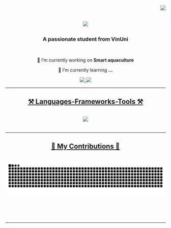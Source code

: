 <img align="right" src="https://visitor-badge.laobi.icu/badge?page_id=phucngvinuni.phucngvinuni" />

<h1 align="center">
    <img src="https://readme-typing-svg.herokuapp.com/?font=Righteous&size=35&center=true&vCenter=true&width=500&height=70&duration=4000&lines=Hi+There!+👋;+I'm+Nguyen+Hong+Phuc!;" />
</h1>

<h3 align="center">A passionate student from VinUni </h3>

<br/>

<div align="center">
 
 🔭 I’m currently working on **Smart aquaculture**
 
 🌱 I’m currently learning **...**

 </div>
 
<div align="center"> 
  <a href="mailto:23phuc.nh@vinuni.edu.vn">
    <img src="https://img.shields.io/badge/Gmail-333333?style=for-the-badge&logo=gmail&logoColor=red" />
  </a>
  <a href="https://www.linkedin.com/in/phuc-nguyen-a0150a26b/" target="_blank">
    <img src="https://img.shields.io/badge/LinkedIn-0077B5?style=for-the-badge&logo=linkedin&logoColor=white" target="_blank" />
</div>

 <hr/>
 
<h2 align="center">⚒️ Languages-Frameworks-Tools ⚒️</h2>
<br/>
<div align="center">
    <img src="https://skillicons.dev/icons?i=python,cpp,c,matlab" /><br>
</div>

<br/>
<hr/>

<div align="center">
  <h2>🐍 My Contributions 🐍</h2>
  <br>
  <img alt="snake eating my contributions" src="https://raw.githubusercontent.com/phucngvinuni/phucngvinuni/output/github-contribution-grid-snake.svg" />
  
  <br/><br/><br/>
</div>

<hr/>


<br/>
